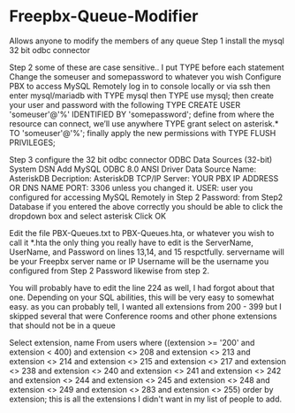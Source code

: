 # Freepbx-Queue-Modifier
Allows anyone to modify the members of any queue
Step 1 install the mysql 32 bit odbc connector

Step 2 some of these are case sensitive.. I put TYPE before each statement Change the someuser and somepassword to whatever you wish Configure PBX to access MySQL Remotely log in to console locally or via ssh then enter mysql/mariadb with TYPE mysql then TYPE use mysql; then create your user and password with the following TYPE CREATE USER 'someuser'@'%' IDENTIFIED BY 'somepassword'; define from where the resource can connect, we’ll use anywhere TYPE grant select on asterisk.* TO 'someuser'@'%'; finally apply the new permissions with TYPE FLUSH PRIVILEGES;

Step 3 configure the 32 bit odbc connector ODBC Data Sources (32-bit) System DSN Add MySQL ODBC 8.0 ANSI Driver Data Source Name: AsteriskDB Decription: AsteriskDB TCP/IP Server: YOUR PBX IP ADDRESS OR DNS NAME PORT: 3306 unless you changed it. USER: user you configured for accessing MySQL Remotely in Step 2 Password: from Step2 Database if you entered the above correctly you should be able to click the dropdown box and select asterisk Click OK

Edit the file PBX-Queues.txt to PBX-Queues.hta, or whatever you wish to call it *.hta the only thing you really have to edit is the ServerName, UserName, and Password on lines 13,14, and 15 respctfully. servername will be your Freepbx server name or IP Username will be the username you configured from Step 2 Password likewise from step 2.

You will probably have to edit the line 224 as well, I had forgot about that one.
Depending on your SQL abilities, this will be very easy to somewhat easy.  as you can probably tell, I wanted all extensions from 200 - 399 but I skipped several that were Conference rooms and other phone extensions that should not be in a queue

Select extension, name From users where ((extension >= '200' and extension < 400) and extension <> 208 and extension <> 213 and extension <> 214 and extension <> 215 and extension <> 217 and extension <> 238 and extension <> 240 and extension <> 241 and extension <> 242 and extension <> 244 and extension <> 245 and extension <> 248 and extension <> 249 and extension <> 283 and extension <> 255) order by extension;
this is all the extensions I didn't want in my list of people to add.
